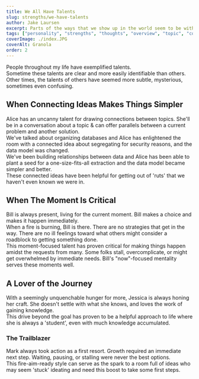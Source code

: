 ```yaml
---
title: We All Have Talents
slug: strengths/we-have-talents
author: Jake Laursen
excerpt: Parts of the ways that we show up in the world seem to be without effort
tags: ["personality", "strengths", "thoughts", "overview", "topic", "community"]
coverImage: ./index.JPG
coverAlt: Granola
order: 2
---
```


People throughout my life have exemplified talents.  
Sometime these talents are clear and more easily identifiable than others.  
Other times, the talents of others have seemed more subtle, mysterious, sometimes even confusing.

## When Connecting Ideas Makes Things Simpler

Alice has an uncanny talent for drawing connections between topics. She'll be in a conversation about a topic & can offer parallels between a current problem and another solution.  
We've talked about organizing databases and Alice has enlightened the room with a connected idea about segregating for security reasons, and the data model was changed.  
We've been building relationships between data and Alice has been able to plant a seed for a one-size-fits-all extraction and the data model became simpler and better.  
These connected ideas have been helpful for getting out of 'ruts' that we haven't even known we were in.

## When The Moment Is Critical

Bill is always present, living for the current moment. Bill makes a choice and makes it happen immediately.  
When a fire is burning, Bill is there. There are no strategies that get in the way. There are no ill feelings toward what others might consider a roadblock to getting something done.  
This moment-focused talent has proven critical for making things happen amidst the requests from many. Some folks stall, overcomplicate, or might get overwhelmed by immediate needs. Bill's "now"-focused mentality serves these moments well.

## A Lover of the Journey

With a seemingly unquenchable hunger for more, Jessica is always honing her craft. She doesn't settle with what she knows, and loves the work of gaining knowledge.  
This drive beyond the goal has proven to be a helpful approach to life where she is always a 'student', even with much knowledge accumulated.

### The Trailblazer

Mark always took action as a first resort. Growth required an immediate next step. Waiting, pausing, or stalling were never the best options.  
This fire-aim-ready style can serve as the spark to a room full of ideas who may seem 'stuck' ideating and need this boost to take some first steps.

